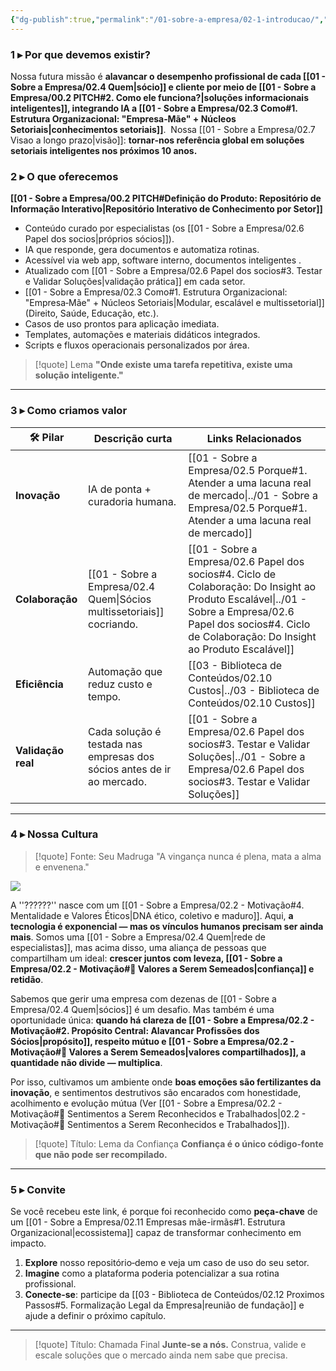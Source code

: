 ```yaml
---
{"dg-publish":true,"permalink":"/01-sobre-a-empresa/02-1-introducao/","tags":["introduction","mission","vision","culture","core-offering","values","strategy","MOC"],"noteIcon":""}
---
```



### 1 ▸ **Por que devemos existir?**

Nossa futura missão é **alavancar o desempenho profissional de cada [[01 - Sobre a Empresa/02.4 Quem\|sócio]] e cliente por meio de [[01 - Sobre a Empresa/00.2 PITCH#2. Como ele funciona?\|soluções informacionais inteligentes]], integrando IA a [[01 - Sobre a Empresa/02.3 Como#1. Estrutura Organizacional: "Empresa‑Mãe" + Núcleos Setoriais\|conhecimentos setoriais]]**. ​
Nossa [[01 - Sobre a Empresa/02.7 Visao a longo prazo\|visão]]: **tornar‑nos referência global em soluções setoriais inteligentes nos próximos 10 anos.** ​

### 2 ▸ **O que oferecemos**

**[[01 - Sobre a Empresa/00.2 PITCH#Definição do Produto: Repositório de Informação Interativo\|Repositório Interativo de Conhecimento por Setor]]**

- Conteúdo curado por especialistas (os [[01 - Sobre a Empresa/02.6 Papel dos socios\|próprios sócios]]).
- IA que responde, gera documentos e automatiza rotinas.
- Acessível via web app, software interno, documentos inteligentes .
- Atualizado com [[01 - Sobre a Empresa/02.6 Papel dos socios#3. Testar e Validar Soluções\|validação prática]] em cada setor.
- [[01 - Sobre a Empresa/02.3 Como#1. Estrutura Organizacional: "Empresa‑Mãe" + Núcleos Setoriais\|Modular, escalável e multissetorial]] (Direito, Saúde, Educação, etc.).
- Casos de uso prontos para aplicação imediata.
- Templates, automações e materiais didáticos integrados.
- Scripts e fluxos operacionais personalizados por área.

> [!quote]  Lema
> **"Onde existe uma tarefa repetitiva, existe uma solução inteligente."**

---

### 3 ▸ **Como criamos valor**

| 🛠️ Pilar          | Descrição curta                                                          | Links Relacionados                                                                                         |
| ------------------ | ------------------------------------------------------------------------ | ---------------------------------------------------------------------------------------------------------- |
| **Inovação**       | IA de ponta + curadoria humana.                                          | [[01 - Sobre a Empresa/02.5 Porque#1. Atender a uma lacuna real de mercado\|../01 - Sobre a Empresa/02.5 Porque#1. Atender a uma lacuna real de mercado]]                            |
| **Colaboração**    | [[01 - Sobre a Empresa/02.4 Quem\|Sócios multissetoriais]] cocriando. | [[01 - Sobre a Empresa/02.6 Papel dos socios#4. Ciclo de Colaboração: Do Insight ao Produto Escalável\|../01 - Sobre a Empresa/02.6 Papel dos socios#4. Ciclo de Colaboração: Do Insight ao Produto Escalável]] |
| **Eficiência**     | Automação que reduz custo e tempo.                                       | [[03 - Biblioteca de Conteúdos/02.10 Custos\|../03 - Biblioteca de Conteúdos/02.10 Custos]]                                                           |
| **Validação real** | Cada solução é testada nas empresas dos sócios antes de ir ao mercado.   | [[01 - Sobre a Empresa/02.6 Papel dos socios#3. Testar e Validar Soluções\|../01 - Sobre a Empresa/02.6 Papel dos socios#3. Testar e Validar Soluções]]                             |

---

### 4 ▸ **Nossa Cultura**

> [!quote] Fonte: Seu Madruga
> "A vingança nunca é plena, mata a alma e envenena."

![](https://www.youtube.com/embed/2MIg5IMYbio)


A ''??????'' nasce com um [[01 - Sobre a Empresa/02.2 - Motivação#4. Mentalidade e Valores Éticos\|DNA ético, coletivo e maduro]]. Aqui, **a tecnologia é exponencial — mas os vínculos humanos precisam ser ainda mais**.
Somos uma [[01 - Sobre a Empresa/02.4 Quem\|rede de especialistas]], mas acima disso, uma aliança de pessoas que compartilham um ideal: **crescer juntos com leveza, [[01 - Sobre a Empresa/02.2 - Motivação#🌱 Valores a Serem Semeados\|confiança]] e retidão**.

Sabemos que gerir uma empresa com dezenas de [[01 - Sobre a Empresa/02.4 Quem\|sócios]] é um desafio. Mas também é uma oportunidade única: **quando há clareza de [[01 - Sobre a Empresa/02.2 - Motivação#2. Propósito Central: Alavancar Profissões dos Sócios\|propósito]], respeito mútuo e [[01 - Sobre a Empresa/02.2 - Motivação#🌱 Valores a Serem Semeados\|valores compartilhados]], a quantidade não divide — multiplica**.

Por isso, cultivamos um ambiente onde **boas emoções são fertilizantes da inovação**, e sentimentos destrutivos são encarados com honestidade, acolhimento e evolução mútua (Ver [[01 - Sobre a Empresa/02.2 - Motivação#🧪 Sentimentos a Serem Reconhecidos e Trabalhados\|02.2 - Motivação#🧪 Sentimentos a Serem Reconhecidos e Trabalhados]]).

> [!quote] Título: Lema da Confiança
> **Confiança é o único código‑fonte que não pode ser recompilado.**

---

### 5 ▸ **Convite**

Se você recebeu este link, é porque foi reconhecido como **peça-chave** de um [[01 - Sobre a Empresa/02.11 Empresas mãe-irmãs#1. Estrutura Organizacional\|ecossistema]] capaz de transformar conhecimento em impacto.

1.  **Explore** nosso repositório‑demo e veja um caso de uso do seu setor.
2.  **Imagine** como a plataforma poderia potencializar a sua rotina profissional.
3.  **Conecte‑se**: participe da [[03 - Biblioteca de Conteúdos/02.12 Proximos Passos#5. Formalização Legal da Empresa\|reunião de fundação]] e ajude a definir o próximo capítulo.

---

> [!quote] Título: Chamada Final
> **Junte‑se a nós.** Construa, valide e escale soluções que o mercado ainda nem sabe que precisa.